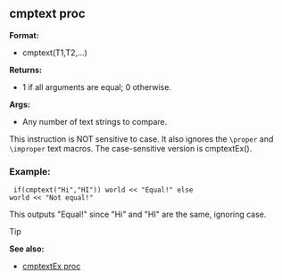## cmptext proc

**Format:**
+   cmptext(T1,T2,...)
<!-- -->
**Returns:**
+   1 if all arguments are equal; 0 otherwise.
<!-- -->
**Args:**
+   Any number of text strings to compare.


This instruction is NOT sensitive to case. It also ignores the
`\proper` and `\improper` text macros. The case-sensitive version is
cmptextEx().
### Example:

``` dm
 if(cmptext("Hi","HI")) world << "Equal!" else
world << "Not equal!" 
```
 

This outputs "Equal!"
since "Hi" and "HI" are the same, ignoring case.

> [!TIP] 
> **See also:**
> +   [cmptextEx proc](/ref/proc/cmptextEx.md) <!-- -->